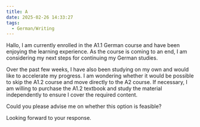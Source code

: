 ```yaml
---
title: A
date: 2025-02-26 14:33:27
tags: 
  - German/Writing
---
```



  

Hallo, I am currently enrolled in the A1.1 German course and have been enjoying the learning experience. As the course is coming to an end, I am considering my next steps for continuing my German studies.

Over the past few weeks, I have also been studying on my own and would like to accelerate my progress. I am wondering whether it would be possible to skip the A1.2 course and move directly to the A2 course. If necessary, I am willing to purchase the A1.2 textbook and study the material independently to ensure I cover the required content.

Could you please advise me on whether this option is feasible?

Looking forward to your response.
